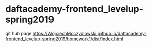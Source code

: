 # daftacademy-frontend_levelup-spring2019
git hub page https://WojciechMoczydlowski.github.io/daftacademy-frontend_levelup-spring2019/homework1/dist/index.html
